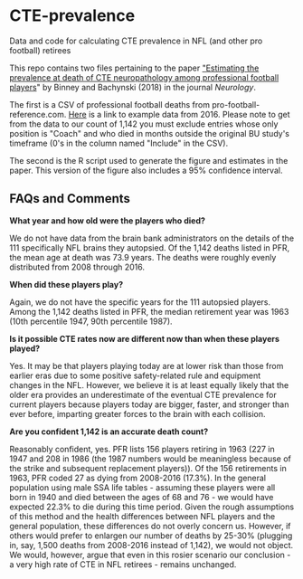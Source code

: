 # CTE-prevalence
Data and code for calculating CTE prevalence in NFL (and other pro football) retirees

This repo contains two files pertaining to the paper <a href="http://n.neurology.org/lookup/doi/10.1212/WNL.0000000000006699">"Estimating the prevalence at death of CTE neuropathology among professional football players</a>" by Binney and Bachynski (2018) in the journal <i>Neurology</i>.

The first is a CSV of professional football deaths from pro-football-reference.com. <a href="https://www.pro-football-reference.com/years/2016/deaths.htm">Here</a> is a link to example data from 2016. Please note to get from the data to our count of 1,142 you must exclude entries whose only position is "Coach" and who died in months outside the original BU study's timeframe (0's in the column named "Include" in the CSV).

The second is the R script used to generate the figure and estimates in the paper. This version of the figure also includes a 95% confidence interval.

## FAQs and Comments

<b>What year and how old were the players who died?</b>

We do not have data from the brain bank administrators on the details of the 111 specifically NFL brains they autopsied. Of the 1,142 deaths listed in PFR, the mean age at death was 73.9 years. The deaths were roughly evenly distributed from 2008 through 2016.

<b>When did these players play?</b>

Again, we do not have the specific years for the 111 autopsied players. Among the 1,142 deaths listed in PFR, the median retirement year was 1963 (10th percentile 1947, 90th percentile 1987).

<b>Is it possible CTE rates now are different now than when these players played?</b>

Yes. It may be that players playing today are at lower risk than those from earlier eras due to some positive safety-related rule and equipment changes in the NFL. However, we believe it is at least equally likely that the older era provides an underestimate of the eventual CTE prevalence for current players because players today are bigger, faster, and stronger than ever before, imparting greater forces to the brain with each collision.

<b>Are you confident 1,142 is an accurate death count?</b>

Reasonably confident, yes. PFR lists 156 players retiring in 1963 (227 in 1947 and 208 in 1986 (the 1987 numbers would be meaningless because of the strike and subsequent replacement players)). Of the 156 retirements in 1963, PFR coded 27 as dying from 2008-2016 (17.3%). In the general population using male SSA life tables - assuming these players were all born in 1940 and died between the ages of 68 and 76 - we would have expected 22.3% to die during this time period. Given the rough assumptions of this method and the health differences between NFL players and the general population, these differences do not overly concern us. However, if others would prefer to enlargen our number of deaths by 25-30% (plugging in, say, 1,500 deaths from 2008-2016 instead of 1,142), we would not object. We would, however, argue that even in this rosier scenario our conclusion - a very high rate of CTE in NFL retirees - remains unchanged.
